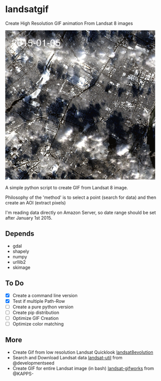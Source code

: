 # landsatgif
Create High Resolution GIF animation From Landsat 8 images

![](/img/3bd4ddee-bba3-11e5-82f7-0c4de9b59fbf.gif)

A simple python script to create GIF from Landsat 8 image.

Philosophy of the 'method' is to select a point (search for data) and then create an AOI (extract pixels)

I'm reading data directly on Amazon Server, so date range should be set after January 1st 2015. 

Depends
-------
- gdal
- shapely
- numpy
- urllib2
- skimage

To Do
-------

- [x] Create a command line version
- [x] Test if multiple Path-Row
- [ ] Create a pure python version
- [ ] Create pip distribution
- [ ] Optimize GIF Creation
- [ ] Optimize color matching
  
More
-------

- Create Gif from low resolution Landsat Quicklook [landsat8evolution](http://remotepixel.ca/webmapping/landsat8evolution.html)
- Search and Download Landsat data [landsat-util](https://github.com/developmentseed/landsat-util) from @developmentseed
- Create GIF for entire Landsat image (in bash) [landsat-gifworks](https://github.com/KAPPS-/landsat-gifworks) from @KAPPS-
